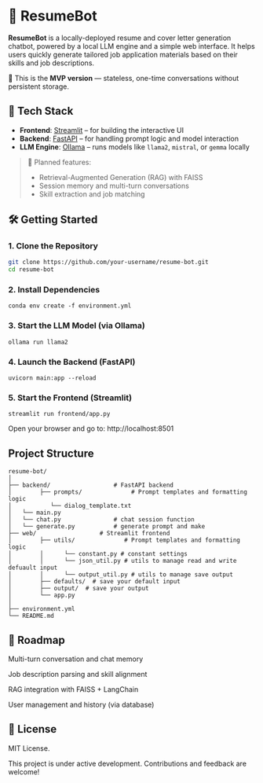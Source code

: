 # 📄 ResumeBot

**ResumeBot** is a locally-deployed resume and cover letter generation chatbot, powered by a local LLM engine and a simple web interface. It helps users quickly generate tailored job application materials based on their skills and job descriptions.

🚀 This is the **MVP version** — stateless, one-time conversations without persistent storage.

## 🔧 Tech Stack

- **Frontend**: [Streamlit](https://streamlit.io/) – for building the interactive UI
- **Backend**: [FastAPI](https://fastapi.tiangolo.com/) – for handling prompt logic and model interaction
- **LLM Engine**: [Ollama](https://ollama.com/) – runs models like `llama2`, `mistral`, or `gemma` locally

> 🧭 Planned features:
> - Retrieval-Augmented Generation (RAG) with FAISS
> - Session memory and multi-turn conversations
> - Skill extraction and job matching

## 🛠️ Getting Started

### 1. Clone the Repository

```bash
git clone https://github.com/your-username/resume-bot.git
cd resume-bot
```
### 2. Install Dependencies
```
conda env create -f environment.yml
```
### 3. Start the LLM Model (via Ollama)
    ollama run llama2

### 4. Launch the Backend (FastAPI)
```
uvicorn main:app --reload
```

### 5. Start the Frontend (Streamlit)
```
streamlit run frontend/app.py
```
Open your browser and go to: http://localhost:8501

## Project Structure

```
resume-bot/
│
├── backend/                  # FastAPI backend
│        ├── prompts/              # Prompt templates and formatting logic
│           └── dialog_template.txt
│   └── main.py
│   └── chat.py               # chat session function
│   └── generate.py           # generate prompt and make
├── web/                  # Streamlit frontend
│        ├── utils/              # Prompt templates and formatting logic
│        │      └── constant.py # constant settings
│        │      └── json_util.py # utils to manage read and write defuault input
│        │      └── output_util.py # utils to manage save output
│        ├── defaults/  # save your default input
│        ├── output/  # save your output
│        └── app.py
│
├── environment.yml
└── README.md

```


## 🚧 Roadmap
 Multi-turn conversation and chat memory

 Job description parsing and skill alignment

 RAG integration with FAISS + LangChain

 User management and history (via database)

## 📄 License
MIT License.

This project is under active development. Contributions and feedback are welcome!
